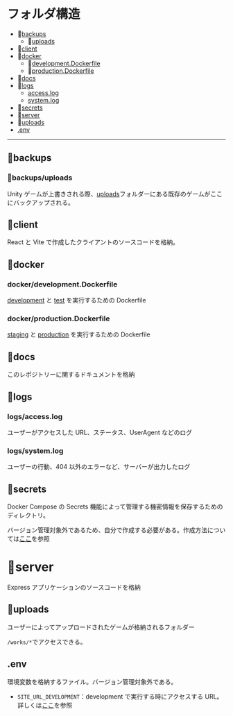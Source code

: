 # フォルダ構造

- 📁[backups](#backups)
  - 📁[uploads](#backupsuploads)
- 📁[client](#client)
- 📁[docker](#docker)
  - 📁[development.Dockerfile](#dockerdevelopmentdockerfile)
  - 📁[production.Dockerfile](#dockerproductiondockerfile)
- 📁[docs](#docs)
- 📁[logs](#logs)
  - [access.log](#logsaccesslog)
  - [system.log](#logssystemlog)
- 📁[secrets](#secrets)
- 📁[server](#server)
- 📁[uploads](#uploads)
- [.env](#env)

---

## 📁backups

### 📁backups/uploads

Unity ゲームが上書きされる際、[uploads](#uploads)フォルダーにある既存のゲームがここにバックアップされる。

## 📁client

React と Vite で作成したクライアントのソースコードを格納。

## 📁docker

### docker/development.Dockerfile

[development](../how-to-execute.md#development) と [test](../how-to-execute.md#test) を実行するための Dockerfile

### docker/production.Dockerfile

[staging](../how-to-execute.md#staging) と [production](../how-to-execute.md#production) を実行するための Dockerfile

## 📁docs

このレポジトリーに関するドキュメントを格納

## 📁logs

### logs/access.log

ユーザーがアクセスした URL、ステータス、UserAgent などのログ

### logs/system.log

ユーザーの行動、404 以外のエラーなど、サーバーが出力したログ

## 📁secrets

Docker Compose の Secrets 機能によって管理する機密情報を保存するためのディレクトリ。

バージョン管理対象外であるため、自分で作成する必要がある。作成方法については[ここ](../how-to-execute.md)を参照

# 📁server

Express アプリケーションのソースコードを格納

## 📁uploads

ユーザーによってアップロードされたゲームが格納されるフォルダー

`/works/*`でアクセスできる。

## .env

環境変数を格納するファイル。バージョン管理対象外である。

- `SITE_URL_DEVELOPMENT`：development で実行する時にアクセスする URL。詳しくは[ここ](../how-to-execute.md#development)を参照

